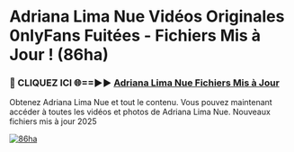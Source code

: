 # Adriana Lima Nue Vidéos Originales 0nlyFans Fuitées - Fichiers Mis à Jour ! (86ha)

<h3>🔴 CLIQUEZ ICI 🌐==►► <a href="https://tinyurl.com/2pmr4ezf" rel="nofollow">Adriana Lima Nue Fichiers Mis à Jour</a></h3>

Obtenez Adriana Lima Nue et tout le contenu. Vous pouvez maintenant accéder à toutes les vidéos et photos de Adriana Lima Nue. Nouveaux fichiers mis à jour 2025

[![86ha](https://i.imgur.com/6SNvagu.gif)](https://tinyurl.com/2pmr4ezf)
